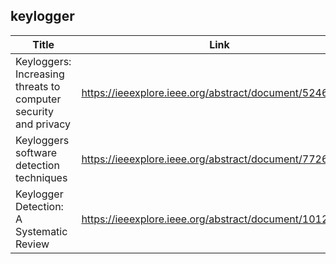 ## keylogger

| Title                                                           | Link                                                    |
| --------------------------------------------------------------- | ------------------------------------------------------- |
| Keyloggers: Increasing threats to computer security and privacy | https://ieeexplore.ieee.org/abstract/document/5246998   |
| Keyloggers software detection techniques                        | https://ieeexplore.ieee.org/abstract/document/7726880   |
| Keylogger Detection: A Systematic Review                        | https://ieeexplore.ieee.org/abstract/document/10124477/ |
